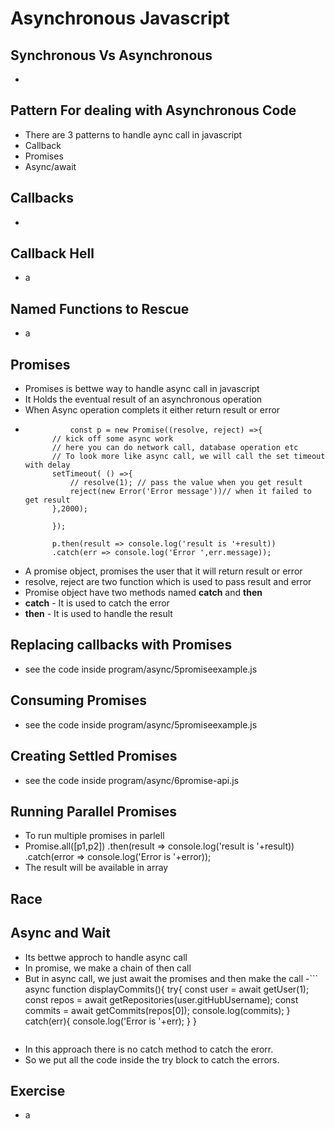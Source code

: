 # Asynchronous Javascript
## Synchronous Vs Asynchronous 
- 
## Pattern For dealing with Asynchronous Code
- There are 3 patterns to handle aync call in javascript
 - Callback
 - Promises
 - Async/await
## Callbacks
- 
## Callback Hell
- a
## Named Functions to Rescue
- a
## Promises
- Promises is bettwe way to handle async call in javascript
- It Holds the eventual result of an asynchronous operation
- When Async operation complets it either return result or error
- ```
            const p = new Promise((resolve, reject) =>{
        // kick off some async work
        // here you can do network call, database operation etc
        // To look more like async call, we will call the set timeout with delay
        setTimeout( () =>{
            // resolve(1); // pass the value when you get result
            reject(new Error('Error message'))// when it failed to get result
        },2000);
    
        });

        p.then(result => console.log('result is '+result))
        .catch(err => console.log('Error ',err.message));
  ```
- A promise object, promises the user that it will return result or error
- resolve, reject are two function which is used to pass result and error
- Promise object have two methods named **catch** and **then**
- **catch** - It is used to catch the error
- **then** - It is used to handle the result
## Replacing callbacks with Promises
- see the code inside program/async/5promiseexample.js
## Consuming Promises
- see the code inside program/async/5promiseexample.js
## Creating Settled Promises
- see the code inside program/async/6promise-api.js
## Running Parallel Promises
- To run multiple promises in parlell 
- Promise.all([p1,p2])
.then(result => console.log('result is '+result))
.catch(error => console.log('Error is '+error));
- The result will be available in array
## Race

## Async and Wait
- Its bettwe approch to handle async call
- In promise, we make a chain of then call
- But in async call, we just await the promises and then make the call
-```
    async function displayCommits(){
        try{
            const user  = await getUser(1);
            const repos  = await getRepositories(user.gitHubUsername);
            const commits  = await getCommits(repos[0]);
            console.log(commits);
        }
        catch(err){
            console.log('Error is '+err);
        }
    }
    ```
- In this approach there is no catch method to catch the erorr.
- So we put all the code inside the try block to catch the errors.    
## Exercise
- a  